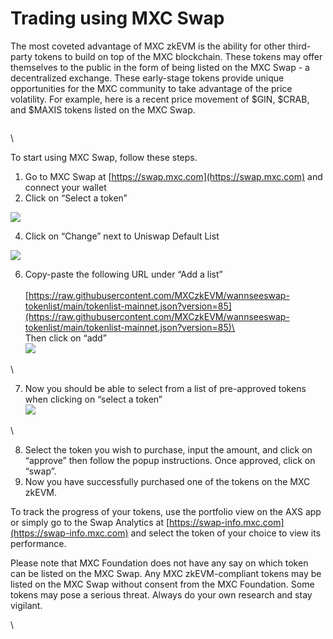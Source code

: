 # Trading using MXC Swap

The most coveted advantage of MXC zkEVM is the ability for other third-party tokens to build on top of the MXC blockchain. These tokens may offer themselves to the public in the form of being listed on the MXC Swap - a decentralized exchange. These early-stage tokens provide unique opportunities for the MXC community to take advantage of the price volatility. For example, here is a recent price movement of $GIN, $CRAB, and $MAXIS tokens listed on the MXC Swap.

<figure><img src="https://lh3.googleusercontent.com/T-WFs9EytOLe76N4B3Y-6UtcbpAdzObCkpZgKPis4CT_6PXltpMBg6_-uYGDbJ4Eh4mftibYIJ3jPIloC0bRyjFr7j-jh7BtWbfDiBL0HdoA29f6D0c6SPkt9O0SO8jz1_htnyEoP8kqpJtkFfCPoGY" alt=""><figcaption></figcaption></figure>

\


To start using MXC Swap, follow these steps.

1. Go to MXC Swap at [https://swap.mxc.com](https://swap.mxc.com) and connect your wallet
2. Click on “Select a token”

&#x20;![](https://lh3.googleusercontent.com/Ie6\_WNVk6W0o9p3KtVPeTrYvY4N5pLUsC6NcYTtzvJl0O6GM2891s3EBPitnNqoCg\_YmGVqmtuyIYoy4eLi5zhTTw3KUjHmtbIA7kFKAk0gYgLHBYy0cY4l9pbRZeeXoRFKq32fTYs1amGH-OYTG6Sw)

4. Click on “Change” next to Uniswap Default List

&#x20;![](https://lh4.googleusercontent.com/bIeLsWB7DMc2z\_508yStotpWWQG0sVmltERn9l5sgN0U\_TV82DIwsPcH5N9wVURZLSSFZrKTx\_osENBUnEmYmJUqN1xqrP6kFrIjT7yFC5shtORNLWT\_7rutEpifk7bSWkJ7tA9ZMnbYrBIOZyWiVoU)

6. Copy-paste the following URL under “Add a list”\
   \
   [https://raw.githubusercontent.com/MXCzkEVM/wannseeswap-tokenlist/main/tokenlist-mainnet.json?version=85](https://raw.githubusercontent.com/MXCzkEVM/wannseeswap-tokenlist/main/tokenlist-mainnet.json?version=85)\
   \
   Then click on “add”\
   ![](https://lh4.googleusercontent.com/MTYZQcBBrm\_V8CiHTqZBJvKD6p6PT0fytQD\_lGB0u14RVZ8MPncmUy4doT\_lUCa8NTmsvEfYQRjPAi9hA3R8WixTcVt34CaPLcV\_6HtI84PYyp0-8uleVyQYLoCOiQ5tKrKb\_fZxdz0zI5ZMJrsTYWA)

\


7. Now you should be able to select from a list of pre-approved tokens when clicking on “select a token”\
   ![](https://lh3.googleusercontent.com/UkWXFryz4WK\_nNIiSN7mgAickA7EubGQuoNQuZPVZqx\_iVGzMwVlYt5QksHQwlgyRgrcs4DMfaCL3is-XF-tI7tOxVV9AI5CiScVrkfTIZMEEeOXfpUY\_SQl\_kLxXKnooALzSxke8ZbxxHbiUFisc9o)

\


8. Select the token you wish to purchase, input the amount, and click on “approve” then follow the popup instructions. Once approved, click on “swap”.
9. Now you have successfully purchased one of the tokens on the MXC zkEVM.

To track the progress of your tokens, use the portfolio view on the AXS app or simply go to the Swap Analytics at [https://swap-info.mxc.com](https://swap-info.mxc.com) and select the token of your choice to view its performance.

Please note that MXC Foundation does not have any say on which token can be listed on the MXC Swap. Any MXC zkEVM-compliant tokens may be listed on the MXC Swap without consent from the MXC Foundation. Some tokens may pose a serious threat. Always do your own research and stay vigilant.

\
